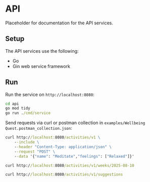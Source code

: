 # API

Placeholder for documentation for the API services.

## Setup

The API services use the following:

- Go
- Gin web service framework

## Run

Run the service on `http://localhost:8080`:

```cmd
cd api
go mod tidy
go run ./cmd/service
```

Send requests via curl or postman collection
in `examples/Wellbeing Quest.postman_collection.json`:

```cmd
curl http://localhost:8080/activities/v1 \
    --include \
    --header "Content-Type: application/json" \
    --request "POST" \
    --data '{"name": "Meditate","feelings": ["Relaxed"]}'

curl http://localhost:8080/activities/v1/weeks/2025-08-10

curl http://localhost:8080/activities/v1/suggestions
```
